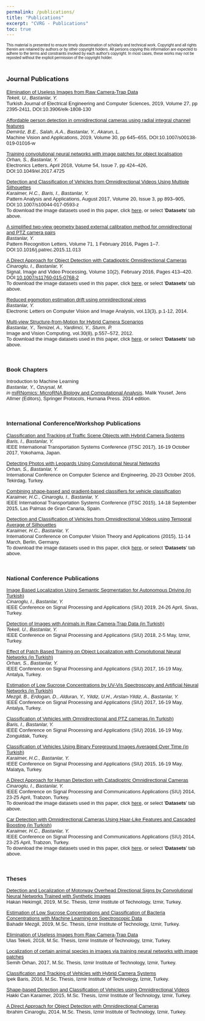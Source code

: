 ```yaml
---
permalink: /publications/
title: "Publications"
excerpt: "CVRG - Publications"
toc: true
---
```


<font face="Verdana, Arial, Helvetica, sans-serif" size="1">
This material is presented to ensure timely dissemination of scholarly and technical work. Copyright and all rights therein are retained by authors or by other copyright holders. All persons copying this information are expected to adhere to the terms and constraints invoked by each author's copyright. In most cases, these works may not be reposted without the explicit permission of the copyright holder.
<br>
</font>

<br>


<!-- JOURNALS  -->

### Journal Publications

<p><font face="Verdana, Arial, Helvetica, sans-serif" size="2">
<a href="publications/Tekeli_Bastanlar_TJEECS_AAM.pdf" target="blank">Elimination of Useless Images from Raw Camera-Trap Data</a><br>
 <i>Tekeli, U., Bastanlar, Y.</i><br>
 Turkish Journal of Electrical Engineering and Computer Sciences, 2019, Volume 27, pp 2395-2411, DOI:10.3906/elk-1808-130
</font></p><font face="Verdana, Arial, Helvetica, sans-serif" size="2">


<p><font face="Verdana, Arial, Helvetica, sans-serif" size="2">
<a href="publications/Demiroz2019_AAM.pdf" target="blank">Affordable person detection in omnidirectional cameras using radial integral channel features</a><br>
 <i>Demiröz, B.E., Salah, A.A., Bastanlar, Y., Akarun, L.</i><br>
 Machine Vision and Applications, 2019, Volume 30, pp 645–655, DOI:10.1007/s00138-019-01016-w
</font></p><font face="Verdana, Arial, Helvetica, sans-serif" size="2">

<p><font face="Verdana, Arial, Helvetica, sans-serif" size="2">
<a href="publications/Orhan_Bastanlar_EL2018_AAM.pdf" target="blank">Training convolutional neural networks with image patches for object localisation</a><br>
 <i>Orhan, S., Bastanlar, Y.</i><br>
 Electronics Letters, April 2018, Volume 54, Issue 7, pp 424–426, DOI:10.1049/el.2017.4725
</font></p><font face="Verdana, Arial, Helvetica, sans-serif" size="2">

<p><font face="Verdana, Arial, Helvetica, sans-serif" size="2">
<a href="publications/Karaimer_et_al_PAAA_AAM.pdf" target="blank">Detection and Classification of Vehicles from Omnidirectional Videos Using Multiple Silhouettes</a>
<br><i>Karaimer, H.C., Baris, I., Bastanlar, Y.</i>
<br>Pattern Analysis and Applications, August 2017, Volume 20, Issue 3, pp 893–905, DOI:10.1007/s10044-017-0593-z
<br>To download the image datasets used in this paper, click <a href="datasets.htm" target="mainFrame">here</a>, or select '<b>Datasets</b>' tab above.
</font></p><font face="Verdana, Arial, Helvetica, sans-serif" size="2">

<p><font face="Verdana, Arial, Helvetica, sans-serif" size="2">
<a href="publications/Bastanlar_PatRec_AAM_v7.pdf" target="blank">
A simplified two-view geometry based external calibration method for omnidirectional and PTZ camera pairs</a>
<br><i>Bastanlar, Y.</i>
<br>Pattern Recognition Letters, Volume 71, 1 February 2016, Pages 1–7. DOI:10.1016/j.patrec.2015.11.013
<br>
</font></p><font face="Verdana, Arial, Helvetica, sans-serif" size="2">

<p><font face="Verdana, Arial, Helvetica, sans-serif" size="2">
<a href="publications/Cinaroglu_Bastanlar_SIVP_AAM.pdf" target="blank">
A Direct Approach for Object Detection with Catadioptric Omnidirectional Cameras</a>
<br><i>Cinaroglu, I., Bastanlar, Y.</i>
<br>Signal, Image and Video Processing, Volume 10(2), February 2016, Pages 413–420. DOI:<a href="http://link.springer.com/article/10.1007/s11760-015-0768-2" target="blank">10.1007/s11760-015-0768-2</a>
<br>To download the image datasets used in this paper, click <a href="datasets.htm" target="mainFrame">here</a>, or select '<b>Datasets</b>' tab above.
</font></p>

<p><font face="Verdana, Arial, Helvetica, sans-serif" size="2">
<a href="http://elcvia.cvc.uab.es/article/view/564" target="blank">
Reduced egomotion estimation drift using omnidirectional views</a><br>
 <i>Bastanlar, Y.</i><br>
 Electronic Letters on Computer Vision and Image Analysis, vol.13(3), p.1-12, 2014.
</font></p><font face="Verdana, Arial, Helvetica, sans-serif" size="2">

<p><font face="Verdana, Arial, Helvetica, sans-serif" size="2">
<a href="publications/MVhybridSfM_IMAVIS_AAM.pdf" target="blank">
Multi-view Structure-from-Motion for Hybrid Camera Scenarios</a>
<br><i>Bastanlar, Y., Temizel, A., Yardimci, Y., Sturm, P.</i>
<br>Image and Vision Computing, vol.30(8), p.557–572, 2012.
<br>To download the image datasets used in this paper, click <a href="datasets.htm" target="mainFrame">here</a>, or select '<b>Datasets</b>' tab above. 
</font></p>

<br>

<!-- BOOK CHAPTERS  -->

### Book Chapters 

<p><font face="Verdana, Arial, Helvetica, sans-serif" size="2">
 Introduction to Machine Learning<br>
 <i>Bastanlar, Y., Ozuysal, M.</i><br>
 <i>in</i> <a href="http://www.amazon.com/miRNomics-MicroRNA-Computational-Analysis-Molecular/dp/1627037470" target="blank"> miRNomics: MicroRNA Biology and Computational Analysis</a>, Malik Yousef, Jens Allmer (Editors), Springer Protocols, Humana Press. 2014 edition.
</font></p><font face="Verdana, Arial, Helvetica, sans-serif" size="2">
<br>

<!-- INTERNATIONAL CONFERENCE  -->

### International Conference/Workshop Publications

<p><font face="Verdana, Arial, Helvetica, sans-serif" size="2">
<a href="publications/Baris_Bastanlar_ITSC2017.pdf" target="blank">Classification and Tracking of Traffic Scene Objects with Hybrid Camera Systems</a> 
<br><i>Baris, I., Bastanlar, Y.</i>
<br>IEEE International Transportation Systems Conference (ITSC 2017), 16-19 October 2017, Yokohama, Japan.
</font></p><font face="Verdana, Arial, Helvetica, sans-serif" size="2">

<p><font face="Verdana, Arial, Helvetica, sans-serif" size="2"> 
<a href="publications/Ubmk2016.pdf" target="blank">Detecting Photos with Leopards Using Convolutional Neural Networks</a><br>
 <i>Orhan, S., Bastanlar, Y.</i><br>
 International Conference on Computer Science and Engineering, 20-23 October 2016, Tekirdag, Turkey.
</font></p><font face="Verdana, Arial, Helvetica, sans-serif" size="2">

<p><font face="Verdana, Arial, Helvetica, sans-serif" size="2"> 
<a href="publications/karaimer_et_al_ITSC2015.pdf" target="blank">Combining shape-based and gradient-based classifiers for vehicle classification</a><br>
 <i>Karaimer, H.C., Cinaroglu, I., Bastanlar, Y.</i><br>
 IEEE International Transportation Systems Conference (ITSC 2015), 14-18 September 2015, Las Palmas de Gran Canaria, Spain.
</font></p><font face="Verdana, Arial, Helvetica, sans-serif" size="2">


<p><font face="Verdana, Arial, Helvetica, sans-serif" size="2"> 
 <a href="publications/Karaimer_Bastanlar_visapp15.pdf" target="blank">Detection and Classification of Vehicles from Omnidirectional Videos using Temporal Average of Silhouettes</a><br>
 <i>Karaimer, H.C., Bastanlar, Y.</i><br>
 International Conference on Computer Vision Theory and Applications (2015), 11-14 March, Berlin, Germany.
<br>To download the image datasets used in this paper, click <a href="datasets.htm" target="mainFrame">here</a>, or select '<b>Datasets</b>' tab above. 
</font></p><font face="Verdana, Arial, Helvetica, sans-serif" size="2">

<!-- NATIONAL CONFERENCE  -->

<br>

### National Conference Publications

<p><font face="Verdana, Arial, Helvetica, sans-serif" size="2"> 
 <a href="publications/siu2019_localization.pdf" target="blank">Image Based Localization Using Semantic Segmentation for Autonomous Driving (in Turkish)</a><br>
<i>Cinaroglu, I., Bastanlar, Y. </i> <br>
IEEE Conference on Signal Processing and Applications (SIU) 2019, 24-26 April, Sivas, Turkey.
</font></p><font face="Verdana, Arial, Helvetica, sans-serif" size="2">

<p><font face="Verdana, Arial, Helvetica, sans-serif" size="2"> 
 <a href="publications/siu2018_fotokapan.pdf" target="blank">Detection of Images with Animals in Raw Camera-Trap Data (in Turkish)</a><br>
<i>Tekeli, U., Bastanlar, Y. </i> <br>
IEEE Conference on Signal Processing and Applications (SIU) 2018, 2-5 May, Izmir, Turkey.
</font></p><font face="Verdana, Arial, Helvetica, sans-serif" size="2">

<p><font face="Verdana, Arial, Helvetica, sans-serif" size="2"> 
 <a href="publications/siu2017_CNN.pdf" target="blank">Effect of Patch Based Training on Object Localization with Convolutional Neural Networks (in Turkish)</a><br>
<i>Orhan, S., Bastanlar, Y. </i> <br>
IEEE Conference on Signal Processing and Applications (SIU) 2017, 16-19 May, Antalya, Turkey.
</font></p><font face="Verdana, Arial, Helvetica, sans-serif" size="2">

<p><font face="Verdana, Arial, Helvetica, sans-serif" size="2"> 
 <a href="publications/siu2017_sukroz.pdf" target="blank">Estimation of Low Sucrose Concentrations by UV-Vis Spectroscopy and Artificial Neural Networks (in Turkish)</a><br>
<i>Mezgil, B., Erdogan, D., Alduran, Y., Yildiz, U.H., Arslan-Yildiz, A., Bastanlar, Y. </i> <br>
IEEE Conference on Signal Processing and Applications (SIU) 2017, 16-19 May, Antalya, Turkey.
</font></p><font face="Verdana, Arial, Helvetica, sans-serif" size="2">


<p><font face="Verdana, Arial, Helvetica, sans-serif" size="2"> 
 <a href="publications/siu2016.pdf" target="blank">Classification of Vehicles with Omnidirectional and PTZ cameras (in Turkish)</a><br>
<i>Baris, I., Bastanlar, Y. </i> <br>
IEEE Conference on Signal Processing and Applications (SIU) 2016, 16-19 May, Zonguldak, Turkey.
</font></p><font face="Verdana, Arial, Helvetica, sans-serif" size="2">

<p><font face="Verdana, Arial, Helvetica, sans-serif" size="2"> 
<a href="publications/siu2015.pdf" target="blank">Classification of Vehicles Using Binary Foreground Images Averaged Over Time (in Turkish)</a><br>
<i>Karaimer, H.C., Bastanlar, Y.</i><br>
IEEE Conference on Signal Processing and Applications (SIU) 2015, 16-19 May, Malatya, Turkey.
</font></p><font face="Verdana, Arial, Helvetica, sans-serif" size="2">

<p><font face="Verdana, Arial, Helvetica, sans-serif" size="2"> 
 <a href="publications/Cinaroglu_Bastanlar_SIU2014.pdf" target="blank">A Direct Approach for Human Detection with Catadioptric Omnidirectional Cameras</a><br>
 <i>Cinaroglu, I., Bastanlar, Y.</i><br>
 IEEE Conference on Signal Processing and Communications Applications (SIU) 2014, 23-25 April, Trabzon, Turkey.
<br>To download the image datasets used in this paper, click <a href="datasets.htm" target="mainFrame">here</a>, or select '<b>Datasets</b>' tab above. 
</font></p><font face="Verdana, Arial, Helvetica, sans-serif" size="2">

<p><font face="Verdana, Arial, Helvetica, sans-serif" size="2"> 
 <a href="publications/Karaimer_Bastanlar_SIU2014.pdf" target="blank">Car Detection with Omnidirectional Cameras Using Haar-Like Features and Cascaded Boosting (in Turkish)</a><br>
<i>Karaimer, H.C., Bastanlar, Y. </i> <br>
IEEE Conference on Signal Processing and Communications Applications (SIU) 2014, 23-25 April, Trabzon, Turkey.
<br>To download the image datasets used in this paper, click <a href="datasets.htm" target="mainFrame">here</a>, or select '<b>Datasets</b>' tab above. 
</font></p><font face="Verdana, Arial, Helvetica, sans-serif" size="2">

<!-- THESES  -->

<br>

### Theses

<p><font face="Verdana, Arial, Helvetica, sans-serif" size="2"> 
<a href="publications/Hakan_MScThesis.pdf" target="blank">
Detection and Localization of Motorway Overhead Directional Signs by Convolutional Neural Networks Trained with Synthetic Images</a><br>
Hakan Hekimgil, 2019, M.Sc. Thesis, Izmir Institute of Technology, Izmir, Turkey.
</font></p>

<p><font face="Verdana, Arial, Helvetica, sans-serif" size="2"> 
<a href="publications/Bahadir_MScThesis.pdf" target="blank">
Estimation of Low Sucrose Concentrations and Classification of Bacteria Concentrations with Machine Learning on Spectroscopic Data</a><br>
Bahadir Mezgil, 2019, M.Sc. Thesis, Izmir Institute of Technology, Izmir, Turkey.
</font></p>

<p><font face="Verdana, Arial, Helvetica, sans-serif" size="2"> 
<a href="publications/Ulas_MScThesis.pdf" target="blank">
Elimination of Useless Images from Raw Camera-Trap Data</a><br>
Ulas Tekeli, 2018, M.Sc. Thesis, Izmir Institute of Technology, Izmir, Turkey.
</font></p>

<p><font face="Verdana, Arial, Helvetica, sans-serif" size="2"> 
<a href="publications/SemihOrhan_MScThesis.pdf" target="blank">
Localization of certain animal species in images via training neural networks with image patches</a><br>
Semih Orhan, 2017, M.Sc. Thesis, Izmir Institute of Technology, Izmir, Turkey.
</font></p>

<p><font face="Verdana, Arial, Helvetica, sans-serif" size="2"> 
<a href="publications/IpekBaris_MScThesis.pdf" target="blank">
Classification and Tracking of Vehicles with Hybrid Camera Systems</a><br>
Ipek Baris, 2016, M.Sc. Thesis, Izmir Institute of Technology, Izmir, Turkey.
</font></p>

<p><font face="Verdana, Arial, Helvetica, sans-serif" size="2"> 
<a href="publications/HakkiCanKaraimer_MScThesis.pdf" target="blank">
Shape-based Detection and Classification of Vehicles using Omnidirectional Videos</a><br>
Hakki Can Karaimer, 2015, M.Sc. Thesis, Izmir Institute of Technology, Izmir, Turkey.
</font></p>

<p><font face="Verdana, Arial, Helvetica, sans-serif" size="2"> 
<a href="publications/IbrahimCinaroglu_MScThesis.pdf" target="blank">
A Direct Approach for Object Detection with Omnidirectional Cameras</a><br>
Ibrahim Cinaroglu, 2014, M.Sc. Thesis, Izmir Institute of Technology, Izmir, Turkey.
</font></p>


<p>&nbsp;</p>
<p>&nbsp;</p>
